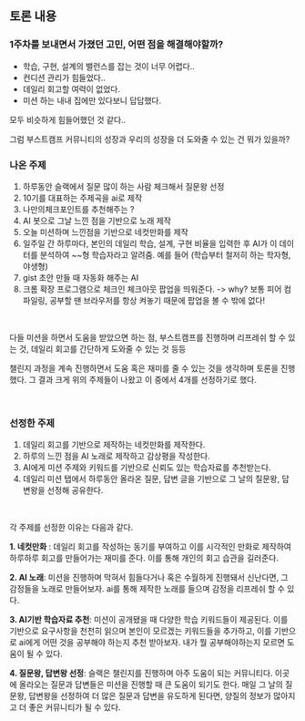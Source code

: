## 토론 내용

### 1주차를 보내면서 가졌던 고민, 어떤 점을 해결해야할까?

- 학습, 구현, 설계의 밸런스를 잡는 것이 너무 어렵다..
- 컨디션 관리가 힘들었다..
- 데일리 회고할 여력이 없었다.
- 미션 하는 내내 집에만 있다보니 답답했다.

모두 비슷하게 힘들어했던 것 같다..

그럼 부스트캠프 커뮤니티의 성장과 우리의 성장을 더 도와줄 수 있는 건 뭐가 있을까?

### 나온 주제

1. 하루동안 슬랙에서 질문 많이 하는 사람 체크해서 질문왕 선정
2. 10기를 대표하는 주제곡을 ai로 제작
3. 나만의체크포인트를 추천해주는 ?
4. AI 봇으로 그날 느낀 점을 기반으로 노래 제작
5. 오늘 미션하며 느낀점을 기반으로 네컷만화를 제작
6. 일주일 간 하루마다, 본인의 데일리 학습, 설계, 구현 비율을 입력한 후 AI가 이 데이터를 분석하여 ~~형 학습자라고 알려줌. 예를 들어 (학습부터 철저히 하는 학자형, 야생형)
7. gist 초안 만들 때 자동화 해주는 AI
8. 크롬 확장 프로그램으로 체크인 체크아웃 팝업을 띄워준다. -> why? 보통 피어 컴파일링, 공부할 땐 브라우저를 항상 켜놓기 때문에 팝업을 볼 수 밖에 없다!

<br>


다들 미션을 하면서 도움을 받았으면 하는 점, 부스트캠프를 진행하며 리프레쉬 할 수 있는 것, 데일리 회고를 간단하게 도와줄 수 있는 것 등등   

챌린지 과정을 계속 진행하면서 도움 혹은 재미를 줄 수 있는 것을 생각하며 토론을 진행했다. 그 결과 크게 위의 주제들이 나왔고 이 중에서 4개를 선정하기로 했다.

<br>

### 선정한 주제

1. 데일리 회고를 기반으로 제작하는 네컷만화를 제작한다.
2. 하루의 느낀 점을 AI 노래로 제작하고 감상평을 작성한다.
3. AI에게 미션 주제와 키워드를 기반으로 신뢰도 있는 학습자료를 추천받는다.
4. 데일리 미션 탭에서 하루동안 올라온 질문, 답변 글을 기반으로 그 날의 질문왕, 답변왕을 선정해 공유한다.


<br>  

각 주제를 선정한 이유는 다음과 같다.

**1. 네컷만화** : 데일리 회고를 작성하는 동기를 부여하고 이를 시각적인 만화로 제작하여 하루하루 회고를 만들어가는 재미를 준다. 이를 통해 개인의 회고 습관을 길러준다.

**2. AI 노래**: 미션을 진행하며 막혀서 힘들다거나 혹은 수월하게 진행돼서 신난다면, 그 감정들을 노래로 만들어보자. ai를 통해 제작한 노래를 들으며 감정을 리프레쉬 할 수 있다.

**3. AI기반 학습자료 추천**: 미션이 공개됐을 때 다양한 학습 키워드들이 제공된다. 이를 기반으로 요구사항을 천천히 읽으며 본인이 모르겠는 키워드들을 추가하고, 이를 기반으로 ai에게 어떤 것을 공부해야 하는지 추천 받아보자. 내가 뭘 공부해야하는지 모르면 도움이 될 수 있다.

**4. 질문왕, 답변왕 선정**: 슬랙은 챌린지를 진행하며 아주 도움이 되는 커뮤니티다. 이곳에 올라오는 질문과 답변들은 미션을 진행할 때 큰 도움이 되기도 한다. 매일 그 날의 질문왕, 답변왕을 선정하여 더 많은 질문과 답변을 유도하게 된다면, 양질의 정보가 많아지고 더 좋은 커뮤니티가 될 수 있다.